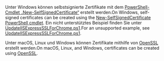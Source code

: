 <span data-ttu-id="12fae-101">Unter Windows können selbstsignierte Zertifikate mit dem [PowerShell-Cmdlet „New-SelfSignedCertificate“](/powershell/module/pkiclient/new-selfsignedcertificate?view=win10-ps) erstellt werden.</span><span class="sxs-lookup"><span data-stu-id="12fae-101">On Windows, self-signed certificates can be created using the [New-SelfSignedCertificate PowerShell cmdlet](/powershell/module/pkiclient/new-selfsignedcertificate?view=win10-ps).</span></span> <span data-ttu-id="12fae-102">Ein nicht unterstütztes Beispiel finden Sie unter [UpdateIISExpressSSLForChrome.ps1](https://github.com/aspnet/AspNetCore.Docs/tree/master/aspnetcore/includes/make-x509-cert/UpdateIISExpressSSLForChrome.ps1).</span><span class="sxs-lookup"><span data-stu-id="12fae-102">For an unsupported example, see [UpdateIISExpressSSLForChrome.ps1](https://github.com/aspnet/AspNetCore.Docs/tree/master/aspnetcore/includes/make-x509-cert/UpdateIISExpressSSLForChrome.ps1).</span></span>

<span data-ttu-id="12fae-103">Unter macOS, Linux und Windows können Zertifikate mithilfe von [OpenSSL](https://www.openssl.org/) erstellt werden.</span><span class="sxs-lookup"><span data-stu-id="12fae-103">On macOS, Linux, and Windows, certificates can be created using [OpenSSL](https://www.openssl.org/).</span></span>
